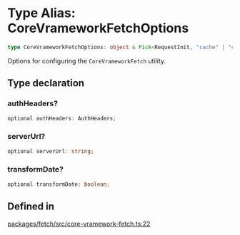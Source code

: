 # Type Alias: CoreVrameworkFetchOptions

```ts
type CoreVrameworkFetchOptions: object & Pick<RequestInit, "cache" | "credentials" | "mode">;
```

Options for configuring the `CoreVrameworkFetch` utility.

## Type declaration

### authHeaders?

```ts
optional authHeaders: AuthHeaders;
```

### serverUrl?

```ts
optional serverUrl: string;
```

### transformDate?

```ts
optional transformDate: boolean;
```

## Defined in

[packages/fetch/src/core-vramework-fetch.ts:22](https://github.com/vramework/vramework/blob/d6bdd98863fc2395b074502b5cd67b069031d73f/packages/fetch/src/core-vramework-fetch.ts#L22)

